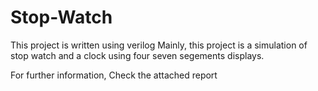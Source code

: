 # Stop-Watch
This project is written using verilog 
Mainly, this project is a simulation of stop watch and a clock using four seven segements displays. 

For further information, Check the attached report
